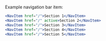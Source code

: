 Example navigation bar item:

```jsx
<NavItem href="/">Section 1</NavItem>
<NavItem href="/" active>Section 2</NavItem>
<NavItem href="/">Section 3</NavItem>
<NavItem href="/">Section 4</NavItem>
<NavItem href="/">Section 5</NavItem>
```